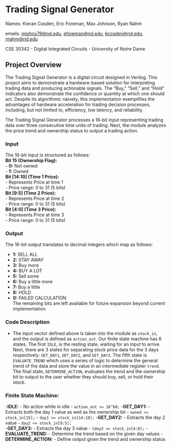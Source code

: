 # Trading Signal Generator   
   
Names: Kieran Cosden, Eric Foreman, Max Johnson, Ryan Nahm
   
emails:   mjohns79@nd.edu, eforeman@nd.edu, kcosden@nd.edu, rnahm@nd.edu
   
CSE 30342 - Digital Integrated Circuits - University of Notre Dame   
   
## Project Overview
The Trading Signal Generator is a digital circuit designed in Verilog. This project aims to demonstrate a hardware-based solution for interpreting trading data and producing actionable signals. The “Buy,” “Sell,” and “Hold” indicators also demonstrate the confidence or quantity at which one should act. Despite its algorithmic naivety, this implementation exemplifies the advantages of hardware acceleration for trading decision processes, including, but not limited to, efficiency, low latency, and reliability.   
   
The Trading Signal Generator processes a 16-bit input representing trading data over three consecutive time units of trading. Next, the module analyzes the price trend and ownership status to output a trading action.   
   
### Input
The 16-bit input is structured as follows:   
**Bit 15 (Ownership Flag):**   
	- **0:** Not owned   
	- **1:** Owned   
**Bit [14:10] (Time 1 Price):**   
	- Represents Price at time 1   
	- Price range: 0 to 31 (5 bits)   
**Bit [9:5] (Time 2 Price):**   
	- Represents Price at time 2   
	- Price range: 0 to 31 (5 bits)   
**Bit [4:0] (Time 3 Price):**   
	- Represents Price at time 3   
	- Price range: 0 to 31 (5 bits)   
   
### Output
The 16-bit output translates to decimal integers which map as follows:
  - **1:** SELL ALL
  - **2:** STAY AWAY
  - **3:** Buy more
  - **4:** BUY A LOT
  - **5:** Sell some
  - **6:** Buy a little more
  - **7:** Buy a little
  - **8:** HOLD
  - **0:** FAILED CALCULATION   
The remaining bits are left available for future expansion beyond current implementation.   
   
### Code Description
  - The input vector defined above is taken into the module as `stock_in`, and the output is defined as `action_out`. Our finite state machine has 6 states. The first `IDLE`, is the resting state, waiting for an input to arrive. Next, there are 3 states for separating stock price data for the 3 days respectively: `GET_DAY1`, `GET_DAY2`, and `GET_DAY3`. The fifth state is `EVALUATE_TREND` which uses a series of logic to determine the general trend of the data and store the value in an intermediate register `trend`. The final state, `DETERMINE_ACTION`, evaluates the trend and the ownership bit to output to the user whether they should buy, sell, or hold their stock.


### Finite State Machine:   
  -**IDLE:**
    - No action while in idle 
    - `action_out <= 16’b0;`
  -**GET_DAY1:**
    - Extracts both the day 1 value as well as the ownership bit
    - `owned <= stock_in[15];`
    - `day1 <= stock_in[14:10];`
  -**GET_DAY2:**
    - Extracts the day 2 value
    - `day2 <= stock_in[9:5];`	
  -**GET_DAY3:**
    - Extracts the day 3 value
    - `1day3 <= stock_in[4:0];`
  -**EVALUATE_TREND:**
    - Determine the trend based on the given day values
  -**DETERMINE_ACTION:**
    - Define output given the trend and ownership status
